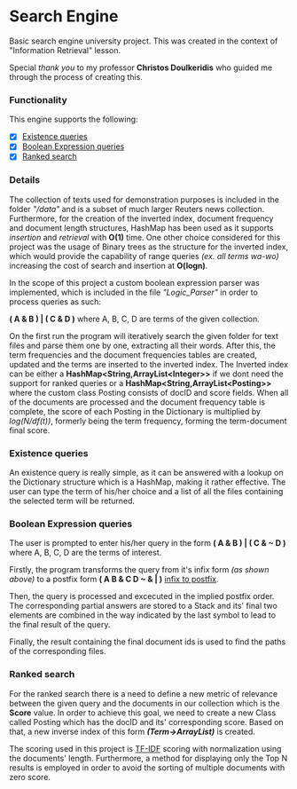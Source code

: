 # Search Engine
Basic search engine university project. This was created in the context of "Information Retrieval" lesson.

Special _thank you_ to my professor **Christos Doulkeridis** who guided me through the process of creating this.

### Functionality

This engine supports the following:
- [x] [Existence queries](#existence-queries)
- [x] [Boolean Expression queries](#boolean-expression-queries)
- [x] [Ranked search](#ranked-search)

### Details

The collection of texts used for demonstration purposes is included in the folder _"/data"_ and is a subset of much larger
Reuters news collection.
Furthermore, for the creation of the inverted index, document frequency  and document length structures, HashMap has been used
as 
it supports _insertion_ and _retrieval_ with __O(1)__ time. One other choice considered for this project was the usage of Binary trees as the structure for the inverted index, which would provide the capability of range queries _(ex. all terms wa-wo)_ increasing the cost of search and insertion at __O(logn)__. 

In the scope of this project a custom boolean expression parser was implemented, which is included in the file _"Logic_Parser"_
in order to process queries as such:

__( A & B ) | ( C & D )__ where A, B, C, D are terms of the given collection.

On the first run the program will iteratively search the given folder for text files and parse them one by one, extracting all their words. After this, the term frequencies and the document frequencies tables are created, updated and the terms are inserted to the inverted index. The Inverted index can be either a __HashMap<String,ArrayList<Integer\>>__ if we dont need the support for ranked queries or a  __HashMap<String,ArrayList<Posting\>>__ where the custom class Posting consists of docID and score fields. When all of the documents are processed and the document frequency table is complete, the score of each Posting in the Dictionary is multiplied by _log(N/df(t))_, formerly being the term frequency, forming the term-document final score.

### Existence queries

An existence query is really simple, as it can be answered with a lookup on the Dictionary structure which is a HashMap,
making it rather effective. The user can type the term of his/her choice and a list of all the files containing the selected
term will be returned.

### Boolean Expression queries
The user is prompted to enter his/her query in the form __( A & B ) | ( C & ~ D )__ where A, B, C, D are the terms of interest.

Firstly, the program transforms the query from it's infix form _(as shown above)_ to a postfix form __( A B & C D ~ & | )__
[infix to postfix](https://www.geeksforgeeks.org/stack-set-2-infix-to-postfix/).

Then, the query is processed and excecuted in the implied postfix order. The corresponding partial answers are stored to a Stack
and its' final two elements are combined in the way indicated by the last symbol to lead to the final result of the query.

Finally, the result containing the final document ids is used to find the paths of the corresponding files.

### Ranked search
For the ranked search there is a need to define a new metric of relevance between the given query and
the documents in our collection which is the __Score__ value. In order to achieve this goal, we need to create a new Class
called Posting which has the docID and its' corresponding score. Based on that, a new inverse index of this form 
**_(Term->ArrayList<Posting>)_** is created.

The scoring used in this project is [TF-IDF](https://en.wikipedia.org/wiki/Tf%E2%80%93idf) scoring with normalization
using the documents' length. Furthermore, a method for displaying only the Top N results is employed in order to avoid the
sorting of multiple documents with zero score.

